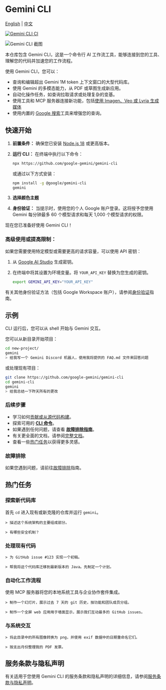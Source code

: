 # Gemini CLI

[English](./README.md) | [中文](./README.zh.md)

[![Gemini CLI CI](https://github.com/google-gemini/gemini-cli/actions/workflows/ci.yml/badge.svg)](https://github.com/google-gemini/gemini-cli/actions/workflows/ci.yml)

![Gemini CLI 截图](./docs/assets/gemini-screenshot.png)

本仓库包含 Gemini CLI，这是一个命令行 AI 工作流工具，能够连接到您的工具、理解您的代码并加速您的工作流程。

使用 Gemini CLI，您可以：

- 查询和编辑超出 Gemini 1M token 上下文窗口的大型代码库。
- 使用 Gemini 的多模态能力，从 PDF 或草图生成新应用。
- 自动化操作任务，如查询拉取请求或处理复杂的变基。
- 使用工具和 MCP 服务器连接新功能，包括[使用 Imagen、Veo 或 Lyria 生成媒体](https://github.com/GoogleCloudPlatform/vertex-ai-creative-studio/tree/main/experiments/mcp-genmedia)
- 使用内置的 [Google 搜索](https://ai.google.dev/gemini-api/docs/grounding)工具来增强您的查询。

## 快速开始

1. **前置条件：** 确保您已安装 [Node.js 18](https://nodejs.org/en/download) 或更高版本。
2. **运行 CLI：** 在终端中执行以下命令：

   ```bash
   npx https://github.com/google-gemini/gemini-cli
   ```

   或通过以下方式安装：

   ```bash
   npm install -g @google/gemini-cli
   gemini
   ```

3. **选择颜色主题**
4. **身份验证：** 当提示时，使用您的个人 Google 账户登录。这将授予您使用 Gemini 每分钟最多 60 个模型请求和每天 1,000 个模型请求的权限。

现在您已准备好使用 Gemini CLI！

### 高级使用或提高限制：

如果您需要使用特定模型或需要更高的请求容量，可以使用 API 密钥：

1. 从 [Google AI Studio](https://aistudio.google.com/apikey) 生成密钥。
2. 在终端中将其设置为环境变量。将 `YOUR_API_KEY` 替换为您生成的密钥。

   ```bash
   export GEMINI_API_KEY="YOUR_API_KEY"
   ```

有关其他身份验证方法（包括 Google Workspace 账户），请参阅[身份验证](./docs/cli/authentication.md)指南。

## 示例

CLI 运行后，您可以从 shell 开始与 Gemini 交互。

您可以从新目录开始项目：

```sh
cd new-project/
gemini
> 给我写一个 Gemini Discord 机器人，使用我将提供的 FAQ.md 文件来回答问题
```

或处理现有项目：

```sh
git clone https://github.com/google-gemini/gemini-cli
cd gemini-cli
gemini
> 给我总结一下昨天所有的更改
```

### 后续步骤

- 学习如何[贡献或从源代码构建](./CONTRIBUTING.md)。
- 探索可用的 **[CLI 命令](./docs/cli/commands.md)**。
- 如果遇到任何问题，请查看 **[故障排除指南](./docs/troubleshooting.md)**。
- 有关更全面的文档，请参阅[完整文档](./docs/index.md)。
- 查看一些[热门任务](#热门任务)以获得更多灵感。

### 故障排除

如果您遇到问题，请前往[故障排除](docs/troubleshooting.md)指南。

## 热门任务

### 探索新代码库

首先 `cd` 进入现有或新克隆的仓库并运行 `gemini`。

```text
> 描述这个系统架构的主要组成部分。
```

```text
> 有哪些安全机制？
```

### 处理现有代码

```text
> 为 GitHub issue #123 实现一个初稿。
```

```text
> 帮我将这个代码库迁移到最新版本的 Java。先制定一个计划。
```

### 自动化工作流程

使用 MCP 服务器将您的本地系统工具与企业协作套件集成。

```text
> 制作一个幻灯片，展示过去 7 天的 git 历史，按功能和团队成员分组。
```

```text
> 制作一个全屏 web 应用用于墙面显示，展示我们互动最多的 GitHub issues。
```

### 与系统交互

```text
> 将此目录中的所有图像转换为 png，并使用 exif 数据中的日期重命名它们。
```

```text
> 按支出月份整理我的 PDF 发票。
```

## 服务条款与隐私声明

有关适用于您使用 Gemini CLI 的服务条款和隐私声明的详细信息，请参阅[服务条款与隐私声明](./docs/tos-privacy.md)。